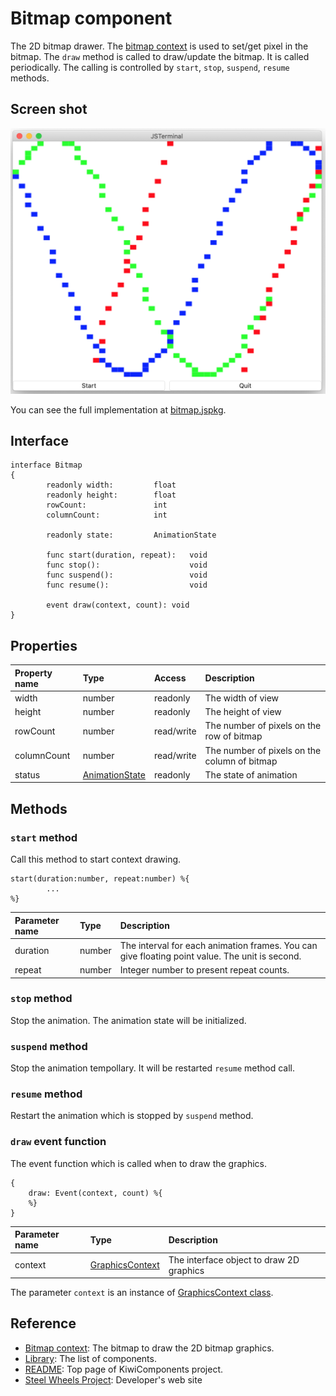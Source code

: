 # Bitmap component
The 2D bitmap drawer.  The [bitmap context](https://github.com/steelwheels/KiwiScript/blob/master/KiwiLibrary/Document/Class/BitmapContext.md) is used to set/get pixel in the bitmap. The `draw` method is called to draw/update the bitmap. It is called periodically. The calling is controlled by `start`, `stop`, `suspend`, `resume` methods.

## Screen shot

![Bitmap View](Images/bitmap-view.png)

You can see the full implementation at [bitmap.jspkg](https://github.com/steelwheels/JSTerminal/tree/master/Resource/Sample/bitmap.jspkg).

## Interface

````
interface Bitmap
{
        readonly width:         float
        readonly height:        float
        rowCount:               int
        columnCount:            int

        readonly state:         AnimationState

        func start(duration, repeat):   void
        func stop():                    void
        func suspend():                 void
        func resume():                  void

        event draw(context, count): void
}
````

## Properties

|Property name  |Type       |Access     |Description        |
|:--            |:--        |:--        |:--                |
|width          |number     |readonly   |The width of view |
|height         |number     |readonly   |The height of view  |
|rowCount       |number     |read/write |The number of pixels on the row of bitmap |
|columnCount    |number     |read/write |The number of pixels on the column of bitmap |
|status         |[AnimationState](https://github.com/steelwheels/KiwiScript/blob/master/KiwiLibrary/Document/Enum/AnimationState.md)     |readonly   |The state of animation|


## Methods
### `start` method
Call this method to start context drawing.
````
start(duration:number, repeat:number) %{
        ...
%}
````
|Parameter name |Type       |Description        |
|:--            |:--        |:--                |
|duration       |number     |The interval for each animation frames. You can give floating point value. The unit is second. |
|repeat         |number     |Integer number to present repeat counts. |

### `stop` method
Stop the animation. The animation state will be initialized.

### `suspend` method
Stop the animation tempollary. It will be restarted `resume` method call.

### `resume` method
Restart the animation which is stopped by `suspend` method.

### `draw` event function
The event function which is called when to draw the graphics.

````
{
    draw: Event(context, count) %{
    %}
}
````

|Parameter name |Type   |Description                    |
|:---           |:---   |:---                           |
|context        |[GraphicsContext](https://github.com/steelwheels/KiwiScript/blob/master/KiwiLibrary/Document/Class/GraphicsContext.md)  |The interface object to draw 2D graphics  |

The parameter `context` is an instance of [GraphicsContext class](
https://github.com/steelwheels/KiwiScript/blob/master/KiwiLibrary/Document/Class/GraphicsContext.md).

## Reference
* [Bitmap context](https://github.com/steelwheels/KiwiScript/blob/master/KiwiLibrary/Document/Class/BitmapContext.md): The bitmap to draw the 2D bitmap graphics. 
* [Library](https://github.com/steelwheels/KiwiCompnents/blob/master/Document/Library.md): The list of components. 
* [README](https://github.com/steelwheels/KiwiCompnents): Top page of KiwiComponents project.
* [Steel Wheels Project](https://steelwheels.github.io): Developer's web site


